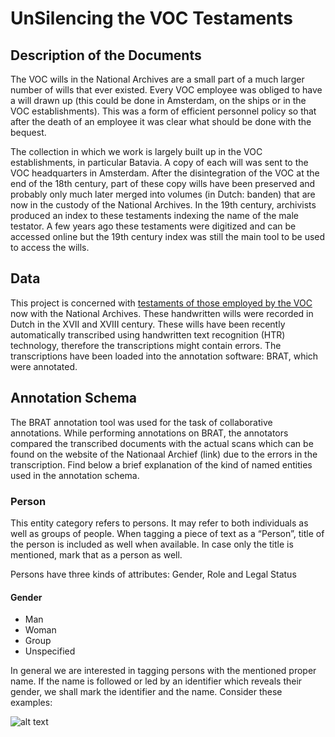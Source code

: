 # UnSilencing the VOC Testaments

## Description of the Documents
The VOC wills in the National Archives are a small part of a much larger number of wills that ever existed. Every VOC employee was obliged to have a will drawn up (this could be done in Amsterdam, on the ships or in the VOC establishments). This was a form of efficient personnel policy so that after the death of an employee it was clear what should be done with the bequest. 

The collection in which we work is largely built up in the VOC establishments, in particular Batavia. A copy of each will was sent to the VOC headquarters in Amsterdam. After the disintegration of the VOC at the end of the 18th century, part of these copy wills have been preserved and probably only much later merged into volumes (in Dutch: banden) that are now in the custody of the National Archives. In the 19th century, archivists produced an index to these testaments indexing the name of the male testator. A few years ago these testaments were digitized and can be accessed online but the 19th century index was still the main tool to be used to access the wills.  


## Data
This project is concerned with [testaments of those employed by the VOC](https://www.nationaalarchief.nl/onderzoeken/zoekhulpen/voc-oost-indische-testamenten) now with the National Archives. These handwritten wills were recorded in Dutch in the XVII and XVIII century. These wills have been recently automatically transcribed using handwritten text recognition (HTR) technology, therefore the transcriptions might contain errors. The transcriptions have been loaded into the annotation software: BRAT, which were annotated.

## Annotation Schema
The BRAT annotation tool was used for the task of collaborative annotations. While performing annotations on BRAT, the annotators compared the transcribed documents with the actual scans which can be found on the website of the Nationaal Archief (link) due to the errors in the transcription. Find below a brief explanation of the kind of named entities used in the annotation schema. 

### Person
This entity category refers to persons. It may refer to both individuals as well as groups of people. When tagging a piece of text as a “Person”, title of the person is included as well when available. In case only the title is mentioned, mark that as a person as well.

Persons have three kinds of attributes: Gender, Role and Legal Status

#### Gender
* Man
* Woman
* Group
* Unspecified

In general we are interested in tagging persons with the mentioned proper name. If the name is followed or led by an identifier which reveals their gender, we shall mark the identifier and the name. Consider these examples:

![alt text](https://github.com/[budh333]/[UnSilence_VOC]/blob/[images]/person_slavinneclara?raw=true)
